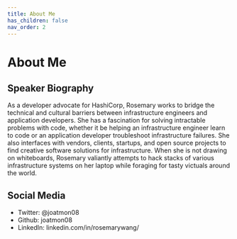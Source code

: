 ```yaml
---
title: About Me
has_children: false
nav_order: 2
---
```


# About Me

## Speaker Biography

As a developer advocate for HashiCorp, Rosemary works to bridge the technical and cultural barriers between infrastructure engineers and application developers. She has a fascination for solving intractable problems with code, whether it be helping an infrastructure engineer learn to code or an application developer troubleshoot infrastructure failures. She also interfaces with vendors, clients, startups, and open source projects to find creative software solutions for infrastructure. When she is not drawing on whiteboards, Rosemary valiantly attempts to hack stacks of various infrastructure systems on her laptop while foraging for tasty victuals around the world.

## Social Media

- Twitter: @joatmon08
- Github: joatmon08
- LinkedIn: linkedin.com/in/rosemarywang/